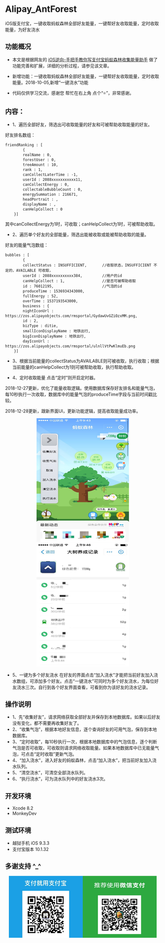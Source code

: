 # Alipay_AntForest
iOS版支付宝，一键收取蚂蚁森林全部好友能量，一键帮好友收取能量，定时收取能量，为好友浇水

## 功能概况
- 本文是根据网友的 [iOS逆向-手把手教你写支付宝蚂蚁森林收集能量助手](https://blog.csdn.net/kissing_huo/article/details/78548942?locationNum=8) 做了功能完善和扩展，详细的分析过程，请参见该文章。

- 新增功能：一键收取蚂蚁森林全部好友能量，一键帮好友收取能量，定时收取能量。2018-10-05,新增“一键浇水”功能

- 代码仅供学习交流，感谢您 帮忙在右上角 点个“⭐️”，非常感谢。


## 内容：

- 1、遍历全部好友，筛选出可收取能量的好友和可被帮助收取能量的好友。

好友排名数组：
```
friendRanking : [
		{
		realName : 0,
		forestUser : 0,
		treeAmount : 10,
		rank : 1,
		canCollectLaterTime : -1,
		userId : 2088xxxxxxxxxxx11,
		canCollectEnergy : 0,
		collectableBubbleCount : 0,
		energySummation : 216671,
		headPortrait : ,
		displayName : ,
		canHelpCollect : 0
	}]
```
其中canCollectEnergy为1时，可收取；canHelpCollect为1时，可被帮助收取。


- 2、遍历单个好友的全部能量，筛选出能被收取或能被帮助收取的能量。

好友的能量气泡数组：
```
bubbles : [
		{
		collectStatus : INSUFFICIENT,		//收取状态，INSUFFICIENT 不足的，AVAILABLE 可收取，
		userId : 2088xxxxxxxxxx384,			//用户的id
		canHelpCollect : 1,					//是否可被帮助收取
		id : 76012195,						//气泡的id
		produceTime : 1536934343000,
		fullEnergy : 52,
		overTime : 1537193543000,
		business : {
		nightIconUrl : https://zos.alipayobjects.com/rmsportal/GydawUvGZiOzxMM.png,
		id : 2,
		bizType : ditie,
		smallIconDisplayName : 地铁出行,
		bigIconDisplayName : 地铁出行,
		dayIconUrl : https://zos.alipayobjects.com/rmsportal/ulnllVtPwKlmuEb.png
	}]
```




- 3、根据当前能量的collectStatus为AVAILABLE则可被收取，执行收取；根据当前能量的canHelpCollect为1则可被帮助收取，执行帮助收取。


- 4、定时收取能量
点击“定时”则开启定时器。

2018-12-27更新，优化了能量收取逻辑。使用数据库保存好友排名和能量气泡，每10秒执行一次收取，数据库中的能量气泡的produceTime字段与当前时间戳比较。

2018-12-28更新，跟新界面UI，更新功能逻辑，提高收取能量成功率。
<div align=center><img width="300" height="400" src="./images/10timer2@2x.png"/></div>

<div align=center><img width="300" height="400" src="./images/record@2x.png"/></div>



- 5、一键为多个好友浇水
在好友的界面点击“加入浇水”才能把当前好友加入浇水数组，可添加多个好友。点击“一键浇水”可同时为多个好友浇水，为每位好友浇水三次。自行到各个好友界面查看，可看到你为该好友的浇水记录。

## 操作说明
- 1、先“收集好友”，请求网络获取全部好友并保存到本地数据库。如果以后好友没有变化，都不需要再收集好友了。
- 2、“收集气泡”，根据本地好友信息，逐个查询好友的可用气泡，保存到本地数据库。
- 3、“定时收取”，每10秒执行一次，根据本地数据库中的气泡信息，逐个判断气泡是否可收取，可收取则请求网络收取能量。如果本地数据库中已无能量气泡，可点击“定时收取”更新气泡。
- 4、“加入浇水”，进入好友的蚂蚁森林，点击“加入浇水”，把当前好友加入浇水队列。
- 5、“清空浇水”，可清空全部浇水队列。
- 6、“执行浇水”，可为浇水队列中的好友浇水3次。

## 开发环境
- Xcode 8.2
- MonkeyDev

## 测试环境
- 越狱手机 iOS 9.3.3
- 支付宝版本 10.1.32


## 多谢支持 ^_^
<div align=center><img width="240" height="200" src="./images/zhifubao@2x.png"/><t/><img width="240" height="200" src="./images/wechatpay@2x.png"/></div>




